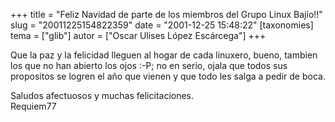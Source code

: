 +++
title = "Feliz Navidad de parte de los miembros del Grupo Linux Bajío!!"
slug = "20011225154822359"
date = "2001-12-25 15:48:22"
[taxonomies]
tema = ["glib"]
autor = ["Oscar Ulises López Escárcega"]
+++

Que la paz y la felicidad lleguen al hogar de cada linuxero, bueno,
tambien los que no han abierto los ojos :-P; no en serio, ojala que
todos sus propositos se logren el año que vienen y que todo les salga a
pedir de boca.

Saludos afectuosos y muchas felicitaciones.  
Requiem77

